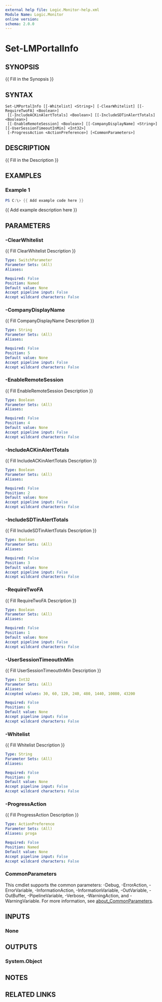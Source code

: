 ```yaml
---
external help file: Logic.Monitor-help.xml
Module Name: Logic.Monitor
online version:
schema: 2.0.0
---
```


# Set-LMPortalInfo

## SYNOPSIS
{{ Fill in the Synopsis }}

## SYNTAX

```
Set-LMPortalInfo [[-Whitelist] <String>] [-ClearWhitelist] [[-RequireTwoFA] <Boolean>]
 [[-IncludeACKinAlertTotals] <Boolean>] [[-IncludeSDTinAlertTotals] <Boolean>]
 [[-EnableRemoteSession] <Boolean>] [[-CompanyDisplayName] <String>] [[-UserSessionTimeoutInMin] <Int32>]
 [-ProgressAction <ActionPreference>] [<CommonParameters>]
```

## DESCRIPTION
{{ Fill in the Description }}

## EXAMPLES

### Example 1
```powershell
PS C:\> {{ Add example code here }}
```

{{ Add example description here }}

## PARAMETERS

### -ClearWhitelist
{{ Fill ClearWhitelist Description }}

```yaml
Type: SwitchParameter
Parameter Sets: (All)
Aliases:

Required: False
Position: Named
Default value: None
Accept pipeline input: False
Accept wildcard characters: False
```

### -CompanyDisplayName
{{ Fill CompanyDisplayName Description }}

```yaml
Type: String
Parameter Sets: (All)
Aliases:

Required: False
Position: 5
Default value: None
Accept pipeline input: False
Accept wildcard characters: False
```

### -EnableRemoteSession
{{ Fill EnableRemoteSession Description }}

```yaml
Type: Boolean
Parameter Sets: (All)
Aliases:

Required: False
Position: 4
Default value: None
Accept pipeline input: False
Accept wildcard characters: False
```

### -IncludeACKinAlertTotals
{{ Fill IncludeACKinAlertTotals Description }}

```yaml
Type: Boolean
Parameter Sets: (All)
Aliases:

Required: False
Position: 2
Default value: None
Accept pipeline input: False
Accept wildcard characters: False
```

### -IncludeSDTinAlertTotals
{{ Fill IncludeSDTinAlertTotals Description }}

```yaml
Type: Boolean
Parameter Sets: (All)
Aliases:

Required: False
Position: 3
Default value: None
Accept pipeline input: False
Accept wildcard characters: False
```

### -RequireTwoFA
{{ Fill RequireTwoFA Description }}

```yaml
Type: Boolean
Parameter Sets: (All)
Aliases:

Required: False
Position: 1
Default value: None
Accept pipeline input: False
Accept wildcard characters: False
```

### -UserSessionTimeoutInMin
{{ Fill UserSessionTimeoutInMin Description }}

```yaml
Type: Int32
Parameter Sets: (All)
Aliases:
Accepted values: 30, 60, 120, 240, 480, 1440, 10080, 43200

Required: False
Position: 6
Default value: None
Accept pipeline input: False
Accept wildcard characters: False
```

### -Whitelist
{{ Fill Whitelist Description }}

```yaml
Type: String
Parameter Sets: (All)
Aliases:

Required: False
Position: 0
Default value: None
Accept pipeline input: False
Accept wildcard characters: False
```

### -ProgressAction
{{ Fill ProgressAction Description }}

```yaml
Type: ActionPreference
Parameter Sets: (All)
Aliases: proga

Required: False
Position: Named
Default value: None
Accept pipeline input: False
Accept wildcard characters: False
```

### CommonParameters
This cmdlet supports the common parameters: -Debug, -ErrorAction, -ErrorVariable, -InformationAction, -InformationVariable, -OutVariable, -OutBuffer, -PipelineVariable, -Verbose, -WarningAction, and -WarningVariable. For more information, see [about_CommonParameters](http://go.microsoft.com/fwlink/?LinkID=113216).

## INPUTS

### None
## OUTPUTS

### System.Object
## NOTES

## RELATED LINKS
